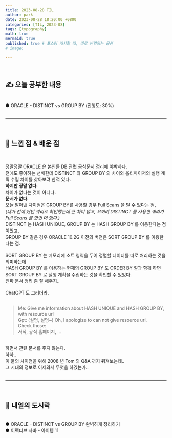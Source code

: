 ```yaml
---
title: 2023-08-28 TIL
author: park
date: 2023-08-28 18:20:00 +0800
categories: [TIL, 2023-08]
tags: [typography]
math: true
mermaid: true
published: true # 포스팅 개시할 때, 바로 반영되는 옵션
# image: 

---
```


<br>

## ✍ 오늘 공부한 내용

<br>
● ORACLE - DISTINCT vs GROUP BY (진행도: 30%)<br> 
<br>

---

<br>

## 🧠 느낀 점 & 배운 점 

<br>

정말정말 ORACLE 은 본인들 DB 관련 공식문서 정리에 야박하다.<br>
전에도 좋아하는 선배한테 DISTINCT 와 GROUP BY 의 차이와 옵티마이저의 실행 계획 수립 차이를 찾아보려 한적 있다.<br>
<b>하지만 정말 없다.</b><br>
차이가 없다는 것이 아니다.<br>
<b>문서가 없다.</b><br>
오늘 알아낸 차이점은 GROUP BY를 사용할 경우 Full Scans 을 탈 수 있다는 점,<br>
<i>(내가 전에 짰던 쿼리로 확인했는데 큰 차이 없고, 오히려 DISTINCT 를 사용한 쿼리가 Full Scans 를 한번 더 했다.)</i><br>
DISTINCT 는 HASH UNIQUE, GROUP BY 는 HASH GROUP BY 를 이용한다는 점이었고,<br>
GROUP BY 같은 경우 ORACLE 10.2G 이전의 버전은 SORT GROUP BY 를 이용한다는 점.<br>
<br>
SORT GROUP BY 는 메모리에 소트 영역을 두어 정렬할 데이터를 따로 처리하는 것을 의미하는데<br>
HASH GROUP BY 를 이용하는 현재의 GROUP BY 도 ORDER BY 절과 함께 하면 SORT GROUP BY 로 실행 계획을 수립하는 것을 확인할 수 있었다.<br>
진짜 문서 정리 좀 잘 해주지..<br>
<br>
ChatGPT 도 그러더라.<br> 
<br>

> Me: Give me information about HASH UNIQUE and HASH GROUP BY, with resource url<br>
> Gpt: (설명, 설명~) Oh, I apologize to can not give resource url.<br>
> Check those:<br>
> 서적, 공식 홈페이지, ...<br>

<br>
하면서 관련 문서를 주지 않는다.<br>
하하..<br>
이 둘의 차이점을 위해 2008 년 Tom 의 Q&A 까지 뒤져보는데..<br>
그 시대의 정보로 이제와서 무엇을 하겠는가..<br>

<br>

---

<br>

## 🍱 내일의 도시락

<br>
● ORACLE - DISTINCT vs GROUP BY 완벽하게 정리하기<br>
● 이펙티브 자바 - 아이템 11<br>

<br>
<br>